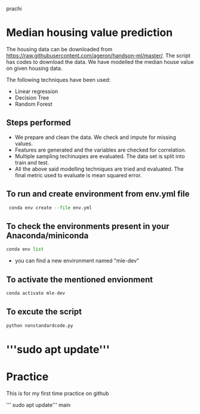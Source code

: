 prachi
# Median housing value prediction

The housing data can be downloaded from https://raw.githubusercontent.com/ageron/handson-ml/master/. The script has codes to download the data. We have modelled the median house value on given housing data. 

The following techniques have been used: 

 - Linear regression
 - Decision Tree
 - Random Forest

## Steps performed
 - We prepare and clean the data. We check and impute for missing values.
 - Features are generated and the variables are checked for correlation.
 - Multiple sampling techinuqies are evaluated. The data set is split into train and test.
 - All the above said modelling techniques are tried and evaluated. The final metric used to evaluate is mean squared error.


## To run and create environment from env.yml file
```python
 conda env create --file env.yml
```

## To check the environments present in your Anaconda/miniconda
```python
conda env list
```
 - you can find a new environment named "mle-dev"

## To activate the mentioned envionment
```python
conda activate mle-dev
```

## To excute the script
```python
python nonstandardcode.py
```

'''sudo apt update'''
=======
# Practice
This is for my first time practice on github

''' sudo apt update'''
main
